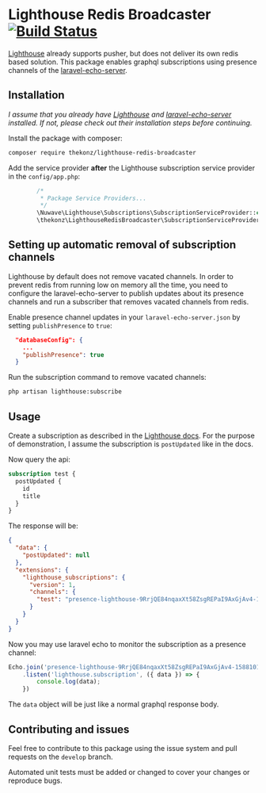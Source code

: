 # Lighthouse Redis Broadcaster [![Build Status](https://travis-ci.org/thekonz/lighthouse-redis-broadcaster.svg?branch=master)](https://travis-ci.org/thekonz/lighthouse-redis-broadcaster)

[Lighthouse](https://lighthouse-php.com/) already supports pusher, but does not deliver its own redis based solution.
This package enables graphql subscriptions using presence channels of the [laravel-echo-server](https://github.com/tlaverdure/laravel-echo-server).

## Installation

*I assume that you already have [Lighthouse](https://lighthouse-php.com/) and [laravel-echo-server](https://github.com/tlaverdure/laravel-echo-server) installed. If not, please check out their installation steps before continuing.* 

Install the package with composer:
```bash
composer require thekonz/lighthouse-redis-broadcaster
```

Add the service provider **after** the Lighthouse subscription service provider in the `config/app.php`:
```php
        /*
         * Package Service Providers...
         */
        \Nuwave\Lighthouse\Subscriptions\SubscriptionServiceProvider::class,
        \thekonz\LighthouseRedisBroadcaster\SubscriptionServiceProvider::class, 
```

## Setting up automatic removal of subscription channels

Lighthouse by default does not remove vacated channels. In order to prevent redis from running low on memory all the time, you need to configure the laravel-echo-server to publish updates about its presence channels and run a subscriber that removes vacated channels from redis.   

Enable presence channel updates in your `laravel-echo-server.json` by setting `publishPresence` to `true`:
```json
  "databaseConfig": {
    ...
    "publishPresence": true
  }
```

Run the subscription command to remove vacated channels:
```bash
php artisan lighthouse:subscribe
```

## Usage

Create a subscription as described in the [Lighthouse docs](https://lighthouse-php.com/4.12/subscriptions/defining-fields.html). For the purpose of demonstration, I assume the subscription is `postUpdated` like in the docs.

Now query the api:
```graphql
subscription test {
  postUpdated {
    id
    title
  }
}
```

The response will be:
```json
{
  "data": {
    "postUpdated": null
  },
  "extensions": {
    "lighthouse_subscriptions": {
      "version": 1,
      "channels": {
        "test": "presence-lighthouse-9RrjQE84nqaxXt58ZsgREPaI9AxGjAv4-1588101712"
      }
    }
  }
}
```

Now you may use laravel echo to monitor the subscription as a presence channel:
```js
Echo.join('presence-lighthouse-9RrjQE84nqaxXt58ZsgREPaI9AxGjAv4-1588101712')
    .listen('lighthouse.subscription', ({ data }) => {
        console.log(data);
    })
```

The `data` object will be just like a normal graphql response body.

## Contributing and issues

Feel free to contribute to this package using the issue system and pull requests on the `develop` branch.

Automated unit tests must be added or changed to cover your changes or reproduce bugs. 
